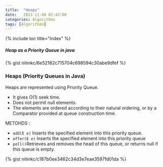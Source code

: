 ```yaml
---
title:  "Heaps"
date:   2021-11-06 02:42:00
categories: Algorithms
tags: [Algorithms]
---
```

{% include toc title="Index" %}

##### Heap as a Priority Queue in java

{% gist nitinkc/6e52182c715704c698594c30abe9dfef %}

### Heaps (Priority Queues in Java)
Heaps are represented using Priority Queue.

  * It gives O(1) seek time.
  * Does not permit null elements.
  * The elements are ordered according to their natural ordering, or by a Comparator provided at queue construction time.

METOHDS :

 * `add(E e)` Inserts the specified element into this priority queue.
 * `offer(E e)` Inserts the specified element into this priority queue
 * `poll()`Retrieves and removes the head of this queue, or returns null if this queue is empty.

{% gist nitinkc/c187b0ee3462c34d3e7eae3597fd01da %}
